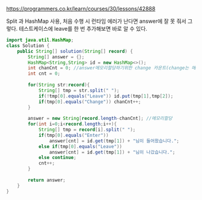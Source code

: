 https://programmers.co.kr/learn/courses/30/lessons/42888
  
  
  Split 과 HashMap 사용,
  처음 수행 시 런타임 에러가 난다면 answer에 잘 못 줘서 그렇다. 테스트케이스에 leave를 한 번 추가해보면 바로 알 수 있다.
  
```java
import java.util.HashMap;
class Solution {
    public String[] solution(String[] record) {
        String[] answer = {};
        HashMap<String,String> id = new HashMap<>();
        int chanCnt = 0; //answer메모리할당하기위한 change 카운트(change는 메세지 x)
        int cnt = 0;
        
        for(String str:record){
            String[] tmp = str.split(" ");
            if(!tmp[0].equals("Leave")) id.put(tmp[1],tmp[2]);
            if(tmp[0].equals("Change")) chanCnt++;
        }
        
        answer = new String[record.length-chanCnt]; //메모리할당
        for(int i=0;i<record.length;i++){
            String[] tmp = record[i].split(" ");
            if(tmp[0].equals("Enter"))
                answer[cnt] = id.get(tmp[1]) + "님이 들어왔습니다.";
            else if(tmp[0].equals("Leave"))
                answer[cnt] = id.get(tmp[1]) + "님이 나갔습니다.";
            else continue;
            cnt++;
        }
        
        return answer;
    }
}
```
